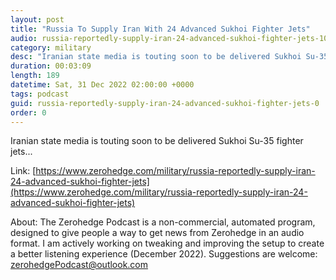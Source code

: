 ```yaml
---
layout: post
title: "Russia To Supply Iran With 24 Advanced Sukhoi Fighter Jets"
audio: russia-reportedly-supply-iran-24-advanced-sukhoi-fighter-jets-10
category: military
desc: "Iranian state media is touting soon to be delivered Sukhoi Su-35 fighter jets..."
duration: 00:03:09
length: 189
datetime: Sat, 31 Dec 2022 02:00:00 +0000
tags: podcast
guid: russia-reportedly-supply-iran-24-advanced-sukhoi-fighter-jets-0
order: 0
---
```

Iranian state media is touting soon to be delivered Sukhoi Su-35 fighter jets...

Link: [https://www.zerohedge.com/military/russia-reportedly-supply-iran-24-advanced-sukhoi-fighter-jets](https://www.zerohedge.com/military/russia-reportedly-supply-iran-24-advanced-sukhoi-fighter-jets)

About: The Zerohedge Podcast is a non-commercial, automated program, designed to give people a way to get news from Zerohedge in an audio format.  I am actively working on tweaking and improving the setup to create a better listening experience (December 2022).  Suggestions are welcome: [zerohedgePodcast@outlook.com](mailto:zerohedgePodcast@outlook.com)